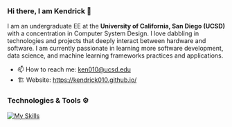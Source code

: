 ### Hi there, I am Kendrick 👋

I am an undergraduate EE at the **University of California, San Diego (UCSD)** with a concentration in Computer System Design. I love dabbling in technologies and projects that deeply interact between hardware and software. I am currently passionate in learning more software development, data science, and machine learning frameworks practices and applications. 
- 📫 How to reach me: ken010@ucsd.edu
- 🏗️ Website: https://kendrick010.github.io/

### Technologies & Tools ⚙️
[![My Skills](https://skillicons.dev/icons?i=c,cpp,python,js,mysql,postgres,git,matlab)](https://skillicons.dev) 
